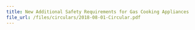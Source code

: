 ```yaml
---
title: New Additional Safety Requirements for Gas Cooking Appliances
file_url: /files/circulars/2018-08-01-Circular.pdf
---
```

